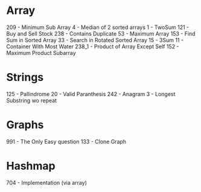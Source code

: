 
# Array
209 - Minimum Sub Array
4     - Median of 2 sorted arrays
1     - TwoSum
121 - Buy and Sell Stock
238 - Contains Duplicate
53   - Maximum Array
153 - Find Sum in Sorted Array
33   - Search in Rotated Sorted Array
15   - 3Sum
11   - Container With Most Water
238_1 - Product of Array Except Self
152  - Maximum Product Subarray

# Strings
125 - Pallindrome
20   - Valid Paranthesis
242 - Anagram
3     - Longest Substring wo repeat
# Graphs
991 - The Only Easy question
133 - Clone Graph

# Hashmap
 704 - Implementation (via array)